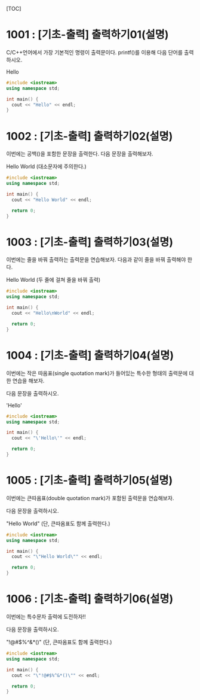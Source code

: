 [TOC]

# 1001 : [기초-출력] 출력하기01(설명)

C/C++언어에서 가장 기본적인 명령이 출력문이다.
printf()를 이용해 다음 단어를 출력하시오.

Hello

``` c++
#include <iostream>
using namespace std;

int main() {
  cout << "Hello" << endl;
}
```

# 1002 : [기초-출력] 출력하기02(설명)

이번에는 공백()을 포함한 문장을 출력한다.
다음 문장을 출력해보자.

Hello World
(대소문자에 주의한다.)

``` c++
#include <iostream>
using namespace std;

int main() {
  cout << "Hello World" << endl;

  return 0;
}
```

# 1003 : [기초-출력] 출력하기03(설명)

이번에는 줄을 바꿔 출력하는 출력문을 연습해보자.
다음과 같이 줄을 바꿔 출력해야 한다.

Hello
World
(두 줄에 걸쳐 줄을 바꿔 출력)

``` c++
#include <iostream>
using namespace std;

int main() {
  cout << "Hello\nWorld" << endl;

  return 0;
}
```

# 1004 : [기초-출력] 출력하기04(설명)

이번에는 작은 따옴표(single quotation mark)가 들어있는
특수한 형태의 출력문에 대한 연습을 해보자.

다음 문장을 출력하시오.

'Hello'

``` c++
#include <iostream>
using namespace std;

int main() {
  cout << "\'Hello\'" << endl;

  return 0;
}
```

# 1005 : [기초-출력] 출력하기05(설명)

이번에는 큰따옴표(double quotation mark)가 포함된 출력문을 연습해보자.

다음 문장을 출력하시오.

"Hello World"
(단, 큰따옴표도 함께 출력한다.)

``` c++
#include <iostream>
using namespace std;

int main() {
  cout << "\"Hello World\"" << endl;

  return 0;
}

```

# 1006 : [기초-출력] 출력하기06(설명)

이번에는 특수문자 출력에 도전하자!!

다음 문장을 출력하시오.

"!@#$%^&*()"
(단, 큰따옴표도 함께 출력한다.)

``` c++
#include <iostream>
using namespace std;

int main() {
  cout << "\"!@#$%^&*()\"" << endl;

  return 0;
}
```
